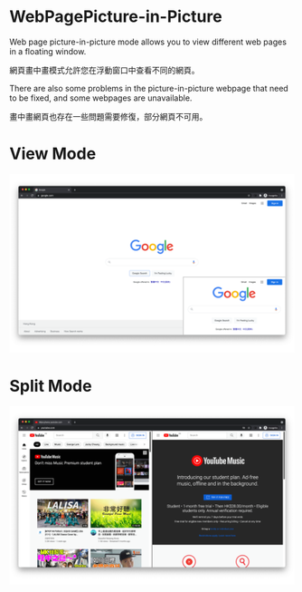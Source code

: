 # WebPagePicture-in-Picture

Web page picture-in-picture mode allows you to view different web pages in a floating window.

網頁畫中畫模式允許您在浮動窗口中查看不同的網頁。

There are also some problems in the picture-in-picture webpage that need to be fixed, and some webpages are unavailable. 

畫中畫網頁也存在一些問題需要修復，部分網頁不可用。

# View Mode
![](docs/screenshots_google.png)

# Split Mode
![](docs/screenshots_youtube.png)